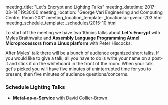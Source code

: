 meeting_title: "Let's Encrypt and Lighting Talks"
meeting_datetime: 2017-03-14T19:30:00
meeting_location: "George Vari Engineering and Computing Centre, Room 203"
meeting_location_template: _locations/r-gvecc-203.html
meeting_schedule_template: _schedules/2015-10.html

To start off the meeting we have two 10mins talks about **Let's Encrypt** with Myles Braithwaite and **Assembly Language Programming Atmel
Microprocessors from a Linux platform** with Peter Hiscocks.

After Myles' talk there will be a bunch of audience organized short talks. If you would like to give a talk, all you have to do is write your name on a post-it and stick it on the whiteboard in the front of the room. When your talk get's picked you will have five minutes of uninterrupted time for you to present, then five minutes of audience questions/concerns.

### Schedule Lighting Talks

*   **Metal-as-a-Service** with David Collier-Brown
